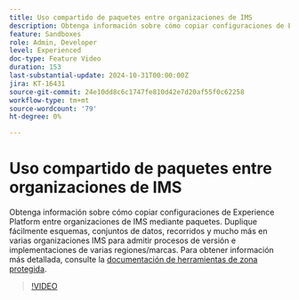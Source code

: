 ```yaml
---
title: Uso compartido de paquetes entre organizaciones de IMS
description: Obtenga información sobre cómo copiar configuraciones de Experience Platform entre organizaciones de IMS mediante paquetes. Duplique fácilmente esquemas, conjuntos de datos, recorridos y mucho más en varias organizaciones IMS para admitir implementaciones de varias regiones y marcas.
feature: Sandboxes
role: Admin, Developer
level: Experienced
doc-type: Feature Video
duration: 153
last-substantial-update: 2024-10-31T00:00:00Z
jira: KT-16431
source-git-commit: 24e10dd8c6c1747fe810d42e7d20af55f0c62258
workflow-type: tm+mt
source-wordcount: '79'
ht-degree: 0%

---
```



# Uso compartido de paquetes entre organizaciones de IMS

Obtenga información sobre cómo copiar configuraciones de Experience Platform entre organizaciones de IMS mediante paquetes. Duplique fácilmente esquemas, conjuntos de datos, recorridos y mucho más en varias organizaciones IMS para admitir procesos de versión e implementaciones de varias regiones/marcas. Para obtener información más detallada, consulte la [documentación de herramientas de zona protegida](https://experienceleague.adobe.com/en/docs/experience-platform/sandbox/ui/sharing-packages-across-orgs).

>[!VIDEO](https://video.tv.adobe.com/v/3435815/?learn=on)